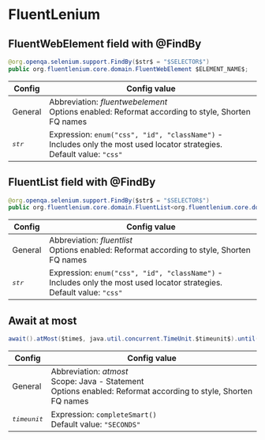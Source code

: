 # FluentLenium

## FluentWebElement field with @FindBy
    
```java
@org.openqa.selenium.support.FindBy($str$ = "$SELECTOR$")
public org.fluentlenium.core.domain.FluentWebElement $ELEMENT_NAME$;
```

| Config | Config value |
|---|---|
| General | Abbreviation: *fluentwebelement*<br>Options enabled: Reformat according to style, Shorten FQ names |
| <pre>$str$</pre> | Expression: `enum("css", "id", "className")` - Includes only the most used locator strategies.<br>Default value: `"css"` |

## FluentList field with @FindBy

```java
@org.openqa.selenium.support.FindBy($str$ = "$SELECTOR$")
public org.fluentlenium.core.domain.FluentList<org.fluentlenium.core.domain.FluentWebElement> $ELEMENT_LIST_NAME$;
```

| Config | Config value |
|---|---|
| General | Abbreviation: *fluentlist*<br>Options enabled: Reformat according to style, Shorten FQ names |
| <pre>$str$</pre> | Expression: `enum("css", "id", "className")` - Includes only the most used locator strategies.<br>Default value: `"css"` |

## Await at most

```java
await().atMost($time$, java.util.concurrent.TimeUnit.$timeunit$).until($element$).$condition$;
```

| Config | Config value |
|---|---|
| General | Abbreviation: *atmost*<br>Scope: Java - Statement<br>Options enabled: Reformat according to style, Shorten FQ names |
| <pre>$timeunit$</pre> | Expression: `completeSmart()`<br>Default value: `"SECONDS"` |
